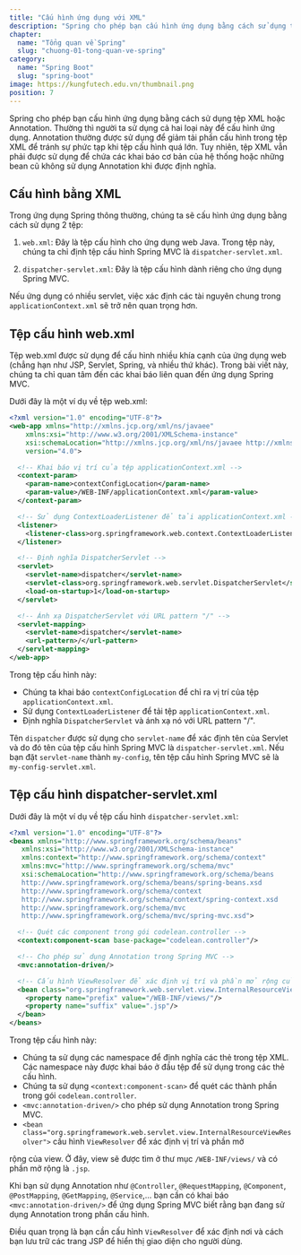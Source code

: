 ```yaml
---
title: "Cấu hình ứng dụng với XML"
description: "Spring cho phép bạn cấu hình ứng dụng bằng cách sử dụng tệp XML hoặc Annotation. Thường thì người ta sử dụng cả hai loại này để cấu hình ứng dụng. Annotation thường được sử dụng để giảm tải phần cấu hình trong tệp XML để tránh sự phức tạp khi tệp cấu hình quá lớn."
chapter:
  name: "Tổng quan về Spring"
  slug: "chuong-01-tong-quan-ve-spring"
category:
  name: "Spring Boot"
  slug: "spring-boot"
image: https://kungfutech.edu.vn/thumbnail.png
position: 7
---
```


Spring cho phép bạn cấu hình ứng dụng bằng cách sử dụng tệp XML hoặc Annotation. Thường thì người ta sử dụng cả hai loại này để cấu hình ứng dụng. Annotation thường được sử dụng để giảm tải phần cấu hình trong tệp XML để tránh sự phức tạp khi tệp cấu hình quá lớn. Tuy nhiên, tệp XML vẫn phải được sử dụng để chứa các khai báo cơ bản của hệ thống hoặc những bean cũ không sử dụng Annotation khi được định nghĩa.

## Cấu hình bằng XML

Trong ứng dụng Spring thông thường, chúng ta sẽ cấu hình ứng dụng bằng cách sử dụng 2 tệp:

1. `web.xml`: Đây là tệp cấu hình cho ứng dụng web Java. Trong tệp này, chúng ta chỉ định tệp cấu hình Spring MVC là `dispatcher-servlet.xml`.

2. `dispatcher-servlet.xml`: Đây là tệp cấu hình dành riêng cho ứng dụng Spring MVC.

Nếu ứng dụng có nhiều servlet, việc xác định các tài nguyên chung trong `applicationContext.xml` sẽ trở nên quan trọng hơn.

## Tệp cấu hình web.xml

Tệp web.xml được sử dụng để cấu hình nhiều khía cạnh của ứng dụng web (chẳng hạn như JSP, Servlet, Spring, và nhiều thứ khác). Trong bài viết này, chúng ta chỉ quan tâm đến các khai báo liên quan đến ứng dụng Spring MVC.

Dưới đây là một ví dụ về tệp web.xml:

```xml
<?xml version="1.0" encoding="UTF-8"?>
<web-app xmlns="http://xmlns.jcp.org/xml/ns/javaee"
    xmlns:xsi="http://www.w3.org/2001/XMLSchema-instance"
    xsi:schemaLocation="http://xmlns.jcp.org/xml/ns/javaee http://xmlns.jcp.org/xml/ns/javaee/web-app_4_0.xsd"
    version="4.0">

  <!-- Khai báo vị trí của tệp applicationContext.xml -->
  <context-param>
    <param-name>contextConfigLocation</param-name>
    <param-value>/WEB-INF/applicationContext.xml</param-value>
  </context-param>

  <!-- Sử dụng ContextLoaderListener để tải applicationContext.xml -->
  <listener>
    <listener-class>org.springframework.web.context.ContextLoaderListener</listener-class>
  </listener>

  <!-- Định nghĩa DispatcherServlet -->
  <servlet>
    <servlet-name>dispatcher</servlet-name>
    <servlet-class>org.springframework.web.servlet.DispatcherServlet</servlet-class>
    <load-on-startup>1</load-on-startup>
  </servlet>

  <!-- Ánh xạ DispatcherServlet với URL pattern "/" -->
  <servlet-mapping>
    <servlet-name>dispatcher</servlet-name>
    <url-pattern>/</url-pattern>
  </servlet-mapping>
</web-app>
```

Trong tệp cấu hình này:

- Chúng ta khai báo `contextConfigLocation` để chỉ ra vị trí của tệp `applicationContext.xml`.
- Sử dụng `ContextLoaderListener` để tải tệp `applicationContext.xml`.
- Định nghĩa `DispatcherServlet` và ánh xạ nó với URL pattern "/".

Tên `dispatcher` được sử dụng cho `servlet-name` để xác định tên của Servlet và do đó tên của tệp cấu hình Spring MVC là `dispatcher-servlet.xml`. Nếu bạn đặt `servlet-name` thành `my-config`, tên tệp cấu hình Spring MVC sẽ là `my-config-servlet.xml`.

## Tệp cấu hình dispatcher-servlet.xml

Dưới đây là một ví dụ về tệp cấu hình `dispatcher-servlet.xml`:

```xml
<?xml version="1.0" encoding="UTF-8"?>
<beans xmlns="http://www.springframework.org/schema/beans"
   xmlns:xsi="http://www.w3.org/2001/XMLSchema-instance"
   xmlns:context="http://www.springframework.org/schema/context"
   xmlns:mvc="http://www.springframework.org/schema/mvc"
   xsi:schemaLocation="http://www.springframework.org/schema/beans
   http://www.springframework.org/schema/beans/spring-beans.xsd
   http://www.springframework.org/schema/context
   http://www.springframework.org/schema/context/spring-context.xsd
   http://www.springframework.org/schema/mvc
   http://www.springframework.org/schema/mvc/spring-mvc.xsd">

  <!-- Quét các component trong gói codelean.controller -->
  <context:component-scan base-package="codelean.controller"/>

  <!-- Cho phép sử dụng Annotation trong Spring MVC -->
  <mvc:annotation-driven/>

  <!-- Cấu hình ViewResolver để xác định vị trí và phần mở rộng của view -->
  <bean class="org.springframework.web.servlet.view.InternalResourceViewResolver">
    <property name="prefix" value="/WEB-INF/views/"/>
    <property name="suffix" value=".jsp"/>
  </bean>
</beans>
```

Trong tệp cấu hình này:

- Chúng ta sử dụng các namespace để định nghĩa các thẻ trong tệp XML. Các namespace này được khai báo ở đầu tệp để sử dụng trong các thẻ cấu hình.
- Chúng ta sử dụng `<context:component-scan>` để quét các thành phần trong gói `codelean.controller`.
- `<mvc:annotation-driven/>` cho phép sử dụng Annotation trong Spring MVC.
- `<bean class="org.springframework.web.servlet.view.InternalResourceViewResolver">` cấu hình `ViewResolver` để xác định vị trí và phần mở

rộng của view. Ở đây, view sẽ được tìm ở thư mục `/WEB-INF/views/` và có phần mở rộng là `.jsp`.

Khi bạn sử dụng Annotation như `@Controller`, `@RequestMapping`, `@Component`, `@PostMapping`, `@GetMapping`, `@Service`,... bạn cần có khai báo `<mvc:annotation-driven/>` để ứng dụng Spring MVC biết rằng bạn đang sử dụng Annotation trong phần cấu hình.

Điều quan trọng là bạn cần cấu hình `ViewResolver` để xác định nơi và cách bạn lưu trữ các trang JSP để hiển thị giao diện cho người dùng.

